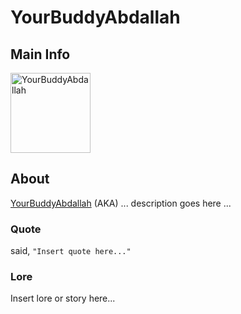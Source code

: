 # YourBuddyAbdallah

## Main Info
<img class="" src="https://t2.rbxcdn.com/30DAY-AvatarHeadshot-17441E080E9DD79F37219DC82B709BB6-Png" alt="YourBuddyAbdallah" style="width:128px;height:128px;">

## About
[YourBuddyAbdallah](https://www.roblox.com/users/USERID/profile) (AKA) ... description goes here ...

### Quote
said, `"Insert quote here..."`

### Lore
Insert lore or story here...
